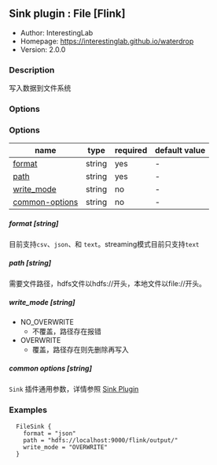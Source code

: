## Sink plugin : File [Flink]

* Author: InterestingLab
* Homepage: https://interestinglab.github.io/waterdrop
* Version: 2.0.0

### Description
写入数据到文件系统

### Options

### Options
| name | type | required | default value |
| --- | --- | --- | --- |
| [format](#format-string) | string | yes | - |
| [path](#path-string) | string | yes | - |
| [write_mode](#write_mode-string)| string | no | - |
| [common-options](#common-options-string)| string | no | - |

##### format [string]

目前支持`csv`、`json`、和 `text`。streaming模式目前只支持`text`

##### path [string]

需要文件路径，hdfs文件以hdfs://开头，本地文件以file://开头。

##### write_mode [string]

- NO_OVERWRITE 
  - 不覆盖，路径存在报错
- OVERWRITE 
  - 覆盖，路径存在则先删除再写入
  
##### common options [string]

`Sink` 插件通用参数，详情参照 [Sink Plugin](README.md)

### Examples

```
  FileSink {
    format = "json"
    path = "hdfs://localhost:9000/flink/output/"
    write_mode = "OVERWRITE"
  }
```